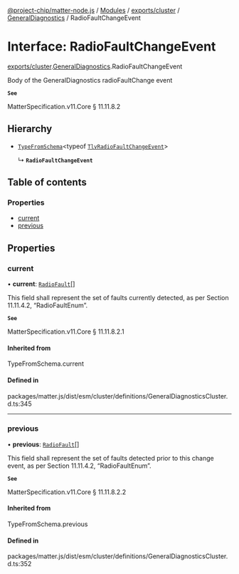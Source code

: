 [@project-chip/matter-node.js](../README.md) / [Modules](../modules.md) / [exports/cluster](../modules/exports_cluster.md) / [GeneralDiagnostics](../modules/exports_cluster.GeneralDiagnostics.md) / RadioFaultChangeEvent

# Interface: RadioFaultChangeEvent

[exports/cluster](../modules/exports_cluster.md).[GeneralDiagnostics](../modules/exports_cluster.GeneralDiagnostics.md).RadioFaultChangeEvent

Body of the GeneralDiagnostics radioFaultChange event

**`See`**

MatterSpecification.v11.Core § 11.11.8.2

## Hierarchy

- [`TypeFromSchema`](../modules/exports_tlv.md#typefromschema)\<typeof [`TlvRadioFaultChangeEvent`](../modules/exports_cluster.GeneralDiagnostics.md#tlvradiofaultchangeevent)\>

  ↳ **`RadioFaultChangeEvent`**

## Table of contents

### Properties

- [current](exports_cluster.GeneralDiagnostics.RadioFaultChangeEvent.md#current)
- [previous](exports_cluster.GeneralDiagnostics.RadioFaultChangeEvent.md#previous)

## Properties

### current

• **current**: [`RadioFault`](../enums/exports_cluster.GeneralDiagnostics.RadioFault.md)[]

This field shall represent the set of faults currently detected, as per Section 11.11.4.2, “RadioFaultEnum”.

**`See`**

MatterSpecification.v11.Core § 11.11.8.2.1

#### Inherited from

TypeFromSchema.current

#### Defined in

packages/matter.js/dist/esm/cluster/definitions/GeneralDiagnosticsCluster.d.ts:345

___

### previous

• **previous**: [`RadioFault`](../enums/exports_cluster.GeneralDiagnostics.RadioFault.md)[]

This field shall represent the set of faults detected prior to this change event, as per Section 11.11.4.2,
“RadioFaultEnum”.

**`See`**

MatterSpecification.v11.Core § 11.11.8.2.2

#### Inherited from

TypeFromSchema.previous

#### Defined in

packages/matter.js/dist/esm/cluster/definitions/GeneralDiagnosticsCluster.d.ts:352
